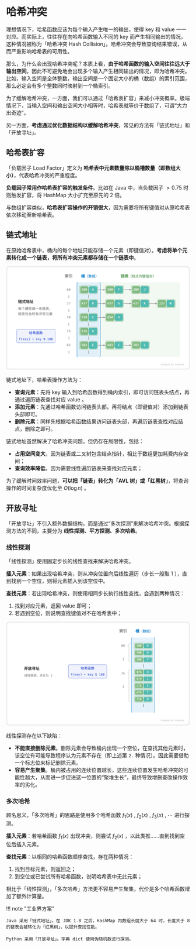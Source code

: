 # 哈希冲突

理想情况下，哈希函数应该为每个输入产生唯一的输出，使得 key 和 value 一一对应。而实际上，往往存在向哈希函数输入不同的 key 而产生相同输出的情况，这种情况被称为「哈希冲突 Hash Collision」。哈希冲突会导致查询结果错误，从而严重影响哈希表的可用性。

那么，为什么会出现哈希冲突呢？本质上看，**由于哈希函数的输入空间往往远大于输出空间**，因此不可避免地会出现多个输入产生相同输出的情况，即为哈希冲突。比如，输入空间是全体整数，输出空间是一个固定大小的桶（数组）的索引范围，那么必定会有多个整数同时映射到一个桶索引。

为了缓解哈希冲突，一方面，我们可以通过「哈希表扩容」来减小冲突概率。极端情况下，当输入空间和输出空间大小相等时，哈希表就等价于数组了，可谓“大力出奇迹”。

另一方面，**考虑通过优化数据结构以缓解哈希冲突**，常见的方法有「链式地址」和「开放寻址」。

## 哈希表扩容

「负载因子 Load Factor」定义为 **哈希表中元素数量除以桶槽数量（即数组大小）**，代表哈希冲突的严重程度。

**负载因子常用作哈希表扩容的触发条件**。比如在 Java 中，当负载因子 $> 0.75$ 时则触发扩容，将 HashMap 大小扩充至原先的 $2$ 倍。

与数组扩容类似，**哈希表扩容操作的开销很大**，因为需要将所有键值对从原哈希表依次移动至新哈希表。

## 链式地址

在原始哈希表中，桶内的每个地址只能存储一个元素（即键值对）。**考虑将单个元素转化成一个链表，将所有冲突元素都存储在一个链表中**。

![链式地址](hash_collision.assets/hash_collision_chaining.png)

链式地址下，哈希表操作方法为：

- **查询元素**：先将 key 输入到哈希函数得到桶内索引，即可访问链表头结点，再通过遍历链表查找对应 value 。
- **添加元素**：先通过哈希函数访问链表头部，再将结点（即键值对）添加到链表头部即可。
- **删除元素**：同样先根据哈希函数结果访问链表头部，再遍历链表查找对应结点，删除之即可。

链式地址虽然解决了哈希冲突问题，但仍存在局限性，包括：

- **占用空间变大**，因为链表或二叉树包含结点指针，相比于数组更加耗费内存空间；
- **查询效率降低**，因为需要线性遍历链表来查找对应元素；

为了缓解时间效率问题，**可以把「链表」转化为「AVL 树」或「红黑树」**，将查询操作的时间复杂度优化至 $O(\log n)$ 。

## 开放寻址

「开放寻址」不引入额外数据结构，而是通过“多次探测”来解决哈希冲突。根据探测方法的不同，主要分为 **线性探测、平方探测、多次哈希**。

### 线性探测

「线性探测」使用固定步长的线性查找来解决哈希冲突。

**插入元素**：如果出现哈希冲突，则从冲突位置向后线性遍历（步长一般取 1 ），直到找到一个空位，则将元素插入到该空位中。

**查找元素**：若出现哈希冲突，则使用相同步长执行线性查找，会遇到两种情况：

1. 找到对应元素，返回 value 即可；
2. 若遇到空位，则说明查找键值对不在哈希表中；

![线性探测](hash_collision.assets/hash_collision_linear_probing.png)

线性探测存在以下缺陷：

- **不能直接删除元素**。删除元素会导致桶内出现一个空位，在查找其他元素时，该空位有可能导致程序认为元素不存在（即上述第 `2.` 种情况）。因此需要借助一个标志位来标记删除元素。
- **容易产生聚集**。桶内被占用的连续位置越长，这些连续位置发生哈希冲突的可能性越大，从而进一步促进这一位置的“聚堆生长”，最终导致增删查改操作效率的劣化。

### 多次哈希

顾名思义，「多次哈希」的思路是使用多个哈希函数 $f_1(x)$ , $f_2(x)$ , $f_3(x)$ , $\cdots$ 进行探测。

**插入元素**：若哈希函数 $f_1(x)$ 出现冲突，则尝试 $f_2(x)$ ，以此类推……直到找到空位后插入元素。

**查找元素**：以相同的哈希函数顺序查找，存在两种情况：

1. 找到目标元素，则返回之；
2. 到空位或已尝试所有哈希函数，说明哈希表中无此元素；

相比于「线性探测」，「多次哈希」方法更不容易产生聚集，代价是多个哈希函数增加了额外计算量。

!!! note "工业界方案"

    Java 采用「链式地址」。在 JDK 1.8 之后，HashMap 内数组长度大于 64 时，长度大于 8 的链表会被转化为「红黑树」，以提升查找性能。

    Python 采用「开放寻址」。字典 dict 使用伪随机数进行探测。 
